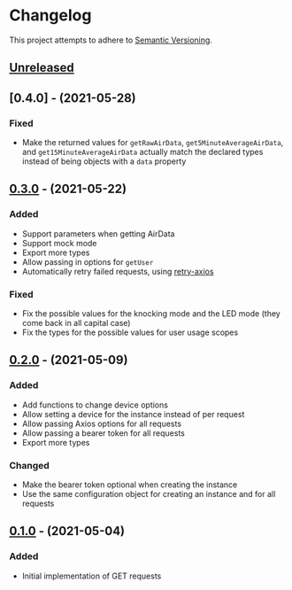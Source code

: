 # Changelog

This project attempts to adhere to [Semantic Versioning](http://semver.org).

## [Unreleased]

## [0.4.0] - (2021-05-28)

### Fixed

- Make the returned values for `getRawAirData`, `get5MinuteAverageAirData`, and
  `get15MinuteAverageAirData` actually match the declared types instead of
  being objects with a `data` property

## [0.3.0] - (2021-05-22)

### Added

- Support parameters when getting AirData
- Support mock mode
- Export more types
- Allow passing in options for `getUser`
- Automatically retry failed requests, using
  [retry-axios](https://github.com/JustinBeckwith/retry-axios)

### Fixed

- Fix the possible values for the knocking mode and the LED mode (they come back
  in all capital case)
- Fix the types for the possible values for user usage scopes

## [0.2.0] - (2021-05-09)

### Added

- Add functions to change device options
- Allow setting a device for the instance instead of per request
- Allow passing Axios options for all requests
- Allow passing a bearer token for all requests
- Export more types

### Changed

- Make the bearer token optional when creating the instance
- Use the same configuration object for creating an instance and for all
  requests

## [0.1.0] - (2021-05-04)

### Added

- Initial implementation of GET requests

[unreleased]: https://github.com/dguo/awair-js/compare/v0.4.0...HEAD
[0.3.0]: https://github.com/dguo/awair-js/compare/v0.3.0...v0.4.0
[0.3.0]: https://github.com/dguo/awair-js/compare/v0.2.0...v0.3.0
[0.2.0]: https://github.com/dguo/awair-js/compare/v0.1.0...v0.2.0
[0.1.0]: https://github.com/dguo/awair-js/releases/tag/v0.1.0
